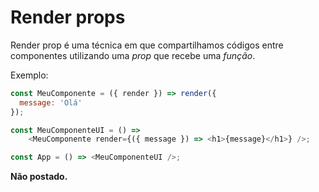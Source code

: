 # Render props 

Render prop é uma técnica em que compartilhamos códigos entre componentes utilizando uma *prop* que recebe uma *função*.

Exemplo:

```js
const MeuComponente = ({ render }) => render({
  message: 'Olá'
});

const MeuComponenteUI = () => 
    <MeuComponente render={({ message }) => <h1>{message}</h1>} />;

const App = () => <MeuComponenteUI />;
```
**Não postado.**
